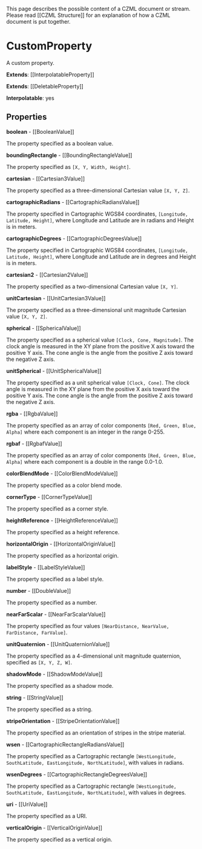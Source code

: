 This page describes the possible content of a CZML document or stream. Please read [[CZML Structure]] for an explanation of how a CZML document is put together.

# CustomProperty

A custom property.

**Extends**: [[InterpolatableProperty]]

**Extends**: [[DeletableProperty]]

**Interpolatable**: yes

## Properties

**boolean** - [[BooleanValue]]

The property specified as a boolean value.


**boundingRectangle** - [[BoundingRectangleValue]]

The property specified as `[X, Y, Width, Height]`.


**cartesian** - [[Cartesian3Value]]

The property specified as a three-dimensional Cartesian value `[X, Y, Z]`.


**cartographicRadians** - [[CartographicRadiansValue]]

The property specified in Cartographic WGS84 coordinates, `[Longitude, Latitude, Height]`, where Longitude and Latitude are in radians and Height is in meters.


**cartographicDegrees** - [[CartographicDegreesValue]]

The property specified in Cartographic WGS84 coordinates, `[Longitude, Latitude, Height]`, where Longitude and Latitude are in degrees and Height is in meters.


**cartesian2** - [[Cartesian2Value]]

The property specified as a two-dimensional Cartesian value `[X, Y]`.


**unitCartesian** - [[UnitCartesian3Value]]

The property specified as a three-dimensional unit magnitude Cartesian value `[X, Y, Z]`.


**spherical** - [[SphericalValue]]

The property specified as a spherical value `[Clock, Cone, Magnitude]`. The clock angle is measured in the XY plane from the positive X axis toward the positive Y axis. The cone angle is the angle from the positive Z axis toward the negative Z axis.


**unitSpherical** - [[UnitSphericalValue]]

The property specified as a unit spherical value `[Clock, Cone]`. The clock angle is measured in the XY plane from the positive X axis toward the positive Y axis. The cone angle is the angle from the positive Z axis toward the negative Z axis.


**rgba** - [[RgbaValue]]

The property specified as an array of color components `[Red, Green, Blue, Alpha]` where each component is an integer in the range 0-255.


**rgbaf** - [[RgbafValue]]

The property specified as an array of color components `[Red, Green, Blue, Alpha]` where each component is a double in the range 0.0-1.0.


**colorBlendMode** - [[ColorBlendModeValue]]

The property specified as a color blend mode.


**cornerType** - [[CornerTypeValue]]

The property specified as a corner style.


**heightReference** - [[HeightReferenceValue]]

The property specified as a height reference.


**horizontalOrigin** - [[HorizontalOriginValue]]

The property specified as a horizontal origin.


**labelStyle** - [[LabelStyleValue]]

The property specified as a label style.


**number** - [[DoubleValue]]

The property specified as a number.


**nearFarScalar** - [[NearFarScalarValue]]

The property specified as four values `[NearDistance, NearValue, FarDistance, FarValue]`.


**unitQuaternion** - [[UnitQuaternionValue]]

The property specified as a 4-dimensional unit magnitude quaternion, specified as `[X, Y, Z, W]`.


**shadowMode** - [[ShadowModeValue]]

The property specified as a shadow mode.


**string** - [[StringValue]]

The property specified as a string.


**stripeOrientation** - [[StripeOrientationValue]]

The property specified as an orientation of stripes in the stripe material.


**wsen** - [[CartographicRectangleRadiansValue]]

The property specified as a Cartographic rectangle `[WestLongitude, SouthLatitude, EastLongitude, NorthLatitude]`, with values in radians.


**wsenDegrees** - [[CartographicRectangleDegreesValue]]

The property specified as a Cartographic rectangle `[WestLongitude, SouthLatitude, EastLongitude, NorthLatitude]`, with values in degrees.


**uri** - [[UriValue]]

The property specified as a URI.


**verticalOrigin** - [[VerticalOriginValue]]

The property specified as a vertical origin.


